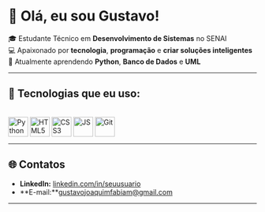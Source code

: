# 👋 Olá, eu sou Gustavo!

🎓 Estudante Técnico em **Desenvolvimento de Sistemas** no SENAI  
💻 Apaixonado por **tecnologia**, **programação** e **criar soluções inteligentes**  
🚀 Atualmente aprendendo **Python**, **Banco de Dados** e **UML**

---

## 🚀 Tecnologias que eu uso:
<div style="display: inline_block"><br>
  <img align="center" alt="Python" height="40" width="40" src="https://cdn.jsdelivr.net/gh/devicons/devicon/icons/python/python-original.svg" />
  <img align="center" alt="HTML5" height="40" width="40" src="https://cdn.jsdelivr.net/gh/devicons/devicon/icons/html5/html5-original.svg" />
  <img align="center" alt="CSS3" height="40" width="40" src="https://cdn.jsdelivr.net/gh/devicons/devicon/icons/css3/css3-original.svg" />
  <img align="center" alt="JS" height="40" width="40" src="https://cdn.jsdelivr.net/gh/devicons/devicon/icons/javascript/javascript-original.svg" />
  <img align="center" alt="Git" height="40" width="40" src="https://cdn.jsdelivr.net/gh/devicons/devicon/icons/git/git-original.svg" />
</div>

---

## 🌐 Contatos
- **LinkedIn:** [linkedin.com/in/seuusuario](https://linkedin.com/in/seuusuario)
- **E-mail:**gustavojoaquimfabiam@gmail.com

---
